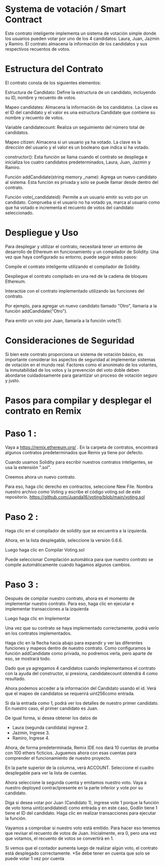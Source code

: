 
# Systema de votación / Smart Contract
Este contrato inteligente implementa un sistema de votación simple donde los usuarios pueden votar por uno de los 4 candidatos: Laura, Juan, Jazmin y Ramiro.
El contrato almacena la información de los candidatos y sus respectivos recuentos de votos.

# Estructura del Contrato

El contrato consta de los siguientes elementos:

Estructura de Candidato: Define la estructura de un candidato, incluyendo su ID, nombre y recuento de votos.

Mapeo candidates: Almacena la información de los candidatos. La clave es el ID del candidato y el valor es una estructura Candidate que contiene su nombre y recuento de votos.

Variable candidatecount: Realiza un seguimiento del número total de candidatos.

Mapeo citizen: Almacena si un usuario ya ha votado. La clave es la dirección del usuario y el valor es un booleano que indica si ha votado.

constructor(): Esta función se llama cuando el contrato se despliega e inicializa los cuatro candidatos predeterminados, Laura, Juan, Jazmin y Ramiro.

Función addCandidate(string memory _name): Agrega un nuevo candidato al sistema. Esta función es privada y solo se puede llamar desde dentro del contrato.

Función vote(_candidateid): Permite a un usuario emitir su voto por un candidato. Comprueba si el usuario no ha votado ya, marca al usuario como que ha votado e incrementa el recuento de votos del candidato seleccionado.

# Despliegue y Uso

Para desplegar y utilizar el contrato, necesitará tener un entorno de desarrollo de Ethereum en funcionamiento y un compilador de Solidity. Una vez que haya configurado su entorno, puede seguir estos pasos:

Compile el contrato inteligente utilizando el compilador de Solidity.

Despliegue el contrato compilado en una red de la cadena de bloques Ethereum.

Interactúe con el contrato implementado utilizando las funciones del contrato.

Por ejemplo, para agregar un nuevo candidato llamado "Otro", llamaría a la función addCandidate("Otro"). 

Para emitir un voto por Juan, llamaría a la función vote(1).

# Consideraciones de Seguridad

Si bien este contrato proporciona un sistema de votación básico, es importante considerar los aspectos de seguridad al implementar sistemas de votación en el mundo real. Factores como el anonimato de los votantes, la inmutabilidad de los votos y la prevención del voto doble deben abordarse cuidadosamente para garantizar un proceso de votación seguro y justo.

# Pasos para compilar y desplegar el contrato en Remix

# Paso 1 :

Vaya a https://remix.ethereum.org/ . En la carpeta de contratos, encontrará algunos contratos predeterminados que Remix ya tiene por defecto.

Cuando usamos Solidity para escribir nuestros contratos inteligentes, se usa la extensión ".sol". 

Creemos ahora un nuevo contrato.

Para eso, haga clic derecho en contractos, seleccione New File. Nombra nuestro archivo como Voting  y escribe el código voting.sol de este repositorio.
https://github.com/Juanda16/voting/blob/main/voting.sol


# Paso 2 :

Haga clic en el compilador de solidity que se encuentra a la izquierda.

Ahora, en la lista desplegable, seleccione la versión 0.6.6.

Luego haga clic en Compilar Voting.sol

Puede seleccionar Compilación automática para que nuestro contrato se compile automáticamente cuando hagamos algunos cambios.

# Paso 3 :

Después de compilar nuestro contrato, ahora es el momento de implementar nuestro contrato. Para eso, haga clic en ejecutar e implementar transacciones a la izquierda

Luego haga clic en Implementar

Una vez que su contrato se haya implementado correctamente, podrá verlo en los contratos implementados.


Haga clic en la flecha hacia abajo para expandir y ver las diferentes funciones y mapeos dentro de nuestro contrato. Como configuramos la función addCandidate como privada, no podremos verla, pero aparte de eso, se mostrará todo.

Dado que ya agregamos 4 candidatos cuando implementamos el contrato con la ayuda del constructor, si presiona, candidatecount obtendrá 4 como resultado.

Ahora podemos acceder a la información del Candidato usando el id. Verá que el mapeo de candidatos se requerirá uint256como entrada.

Si da la entrada como 1, podrá ver los detalles de nuestro primer candidato. En nuestro caso, el primer candidato es Juan.

De igual forma, si desea obtener los datos de 
- Laura (segunda candidata) ingrese 2.
- Jazmin, Ingrese 3.
- Ramiro, Ingrese 4.

Ahora, de forma predeterminada, Remix IDE nos dará 10 cuentas de prueba con 100 ethers ficticios. Juguemos ahora con esas cuentas para comprender el funcionamiento de nuestro proyecto.

En la parte superior de la columna, verá ACCOUNT. Seleccione el cuadro desplegable para ver la lista de cuentas.

Ahora seleccione la segunda cuenta y emitamos nuestro voto. Vaya a nuestro deployed contractpresente en la parte inferior y vote por su candidato.

Diga si desea votar por Juan (Candidato 1), ingrese vote 1 porque la función de voto toma uint(candidateid) como entrada y en este caso, Godlin tiene 1 tiene el ID del candidato. Haga clic en realizar transacciones para ejecutar la función.


Vayamos a comprobar si nuestro voto está emitido. Para hacer eso tenemos que revisar el recuento de votos de Juan. Inicialmente, era 0, pero una vez que votamos, el recuento de votos se convertirá en 1.

Si vemos que el contador aumenta luego de realizar algún voto, el contrato está desplegado correctamente.
*Se debe tener en cuenta que solo se puede votar 1 vez por cuenta


